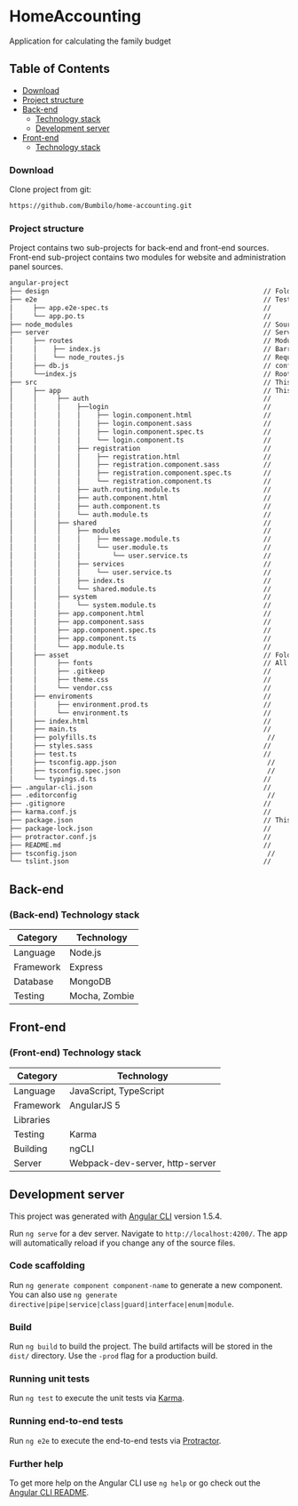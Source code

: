# HomeAccounting
Application for calculating the family budget

## Table of Contents

* [Download](#download)
* [Project structure](#structure)
* [Back-end](#back-end)
   * [Technology stack](#be-technology-stack)
   * [Development server](#dev-server)
* [Front-end](#font-end)
   * [Technology stack](#be-technology-stack)



### Download
<a name="download"></a>
Clone project from git:
```sh
https://github.com/Bumbilo/home-accounting.git
```

### Project structure
<a name="structure"></a>
Project contains two sub-projects for back-end and front-end sources. Front-end sub-project contains two modules for website and administration panel sources.
```sh
angular-project
├── design                                                      // Folder with design project
├── e2e                                                         // Tests files
│     ├── app.e2e-spec.ts                                       //
│     └── app.po.ts                                             //
├── node_modules                                                // Source libraries
├── server                                                      // Server
│     ├── routes                                                // Module with routes
│     │    ├── index.js                                         // Barrel file
│     │    └── node_routes.js                                   // Request routes
│     ├── db.js                                                 // configuration DB
│     └──index.js                                               // Root file - nodejs server
├── src                                                         // This is the root folder
│     ├── app                                                   // This folder contains the Angular code files
│     │     ├── auth                                            //
│     │     │    ├──login                                       //
│     │     │    │    ├── login.component.html                  //
│     │     │    │    ├── login.component.sass                  //
│     │     │    │    ├── login.component.spec.ts               //
│     │     │    │    └── login.component.ts                    //
│     │     │    ├── registration                               //
│     │     │    │    ├── registration.html                     //
│     │     │    │    ├── registration.component.sass           //
│     │     │    │    ├── registration.component.spec.ts        //
│     │     │    │    └── registration.component.ts             //
│     │     │    ├── auth.routing.module.ts                     //
│     │     │    ├── auth.component.html                        //
│     │     │    ├── auth.component.ts                          //
│     │     │    └── auth.module.ts                             //
│     │     ├── shared                                          //
│     │     │    ├── modules                                    //
│     │     │    │    ├── message.module.ts                     //
│     │     │    │    └── user.module.ts                        //
│     │     │    │        └── user.service.ts                   //
│     │     │    ├── services                                   //
│     │     │    │    └── user.service.ts                       //
│     │     │    ├── index.ts                                   //
│     │     │    └── shared.module.ts                           //
│     │     ├── system                                          //
│     │     │    └── system.module.ts                           //
│     │     ├── app.component.html                              //
│     │     ├── app.component.sass                              //
│     │     ├── app.component.spec.ts                           //
│     │     ├── app.component.ts                                //
│     │     └── app.module.ts                                   //
│     ├── asset                                                 // Folder for static files
│     │     ├── fonts                                           // All fonts for project
│     │     ├── .gitkeep                                        //
│     │     ├── theme.css                                       //
│     │     └── vendor.css                                      //
│     ├── enviroments                                           //
│     │     ├── environment.prod.ts                             //
│     │     └── environment.ts                                  //
│     ├── index.html                                            //
│     ├── main.ts                                               //
│     ├── polyfills.ts                                           //
│     ├── styles.sass                                           //
│     ├── test.ts                                               //
│     ├── tsconfig.app.json                                      //
│     ├── tsconfig.spec.json                                     //
│     └── typings.d.ts                                          //
├── .angular-cli.json                                           //
├── .editorconfig                                                //
├── .gitignore                                                  //
├── karma.conf.js                                               //
├── package.json                                                // This file used by NPM for its configuration file
├── package-lock.json                                           //
├── protractor.conf.js                                          //
├── README.md                                                   //
├── tsconfig.json                                                //
└── tslint.json                                                 //
```

## Back-end
<a name="back-end"></a>

### (Back-end) Technology stack
<a name="be-technology-stack"></a>

| Category  | Technology    |
| --------- | ------------- |
| Language  | Node.js       |
| Framework | Express       |
| Database  | MongoDB       |
| Testing   | Mocha, Zombie |


## Front-end
<a name="front-end"></a>

### (Front-end) Technology stack
<a name="fe-technology-stack"></a>

| Category  | Technology                           |
| --------- | ------------------------------------ |
| Language  | JavaScript, TypeScript               |
| Framework | AngularJS 5                          |
| Libraries |                                	   |
| Testing   | Karma                                |
| Building  | ngCLI                                |
| Server    | Webpack-dev-server, http-server      |

## Development server
<a name="dev-server"></a>
This project was generated with [Angular CLI](https://github.com/angular/angular-cli) version 1.5.4.

Run `ng serve` for a dev server. Navigate to `http://localhost:4200/`. The app will automatically reload if you change any of the source files.


### Code scaffolding

Run `ng generate component component-name` to generate a new component. You can also use `ng generate directive|pipe|service|class|guard|interface|enum|module`.

### Build

Run `ng build` to build the project. The build artifacts will be stored in the `dist/` directory. Use the `-prod` flag for a production build.

### Running unit tests

Run `ng test` to execute the unit tests via [Karma](https://karma-runner.github.io).

### Running end-to-end tests

Run `ng e2e` to execute the end-to-end tests via [Protractor](http://www.protractortest.org/).

### Further help

To get more help on the Angular CLI use `ng help` or go check out the [Angular CLI README](https://github.com/angular/angular-cli/blob/master/README.md).

